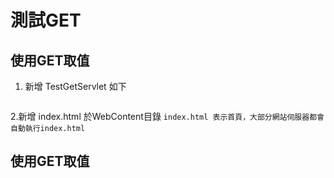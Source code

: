 # 測試GET 

## 使用GET取值
1. 新增 TestGetServlet 如下
```java
```
2.新增 index.html 於WebContent目錄
```index.html 表示首頁，大部分網站伺服器都會自動執行index.html ```
## 使用GET取值
